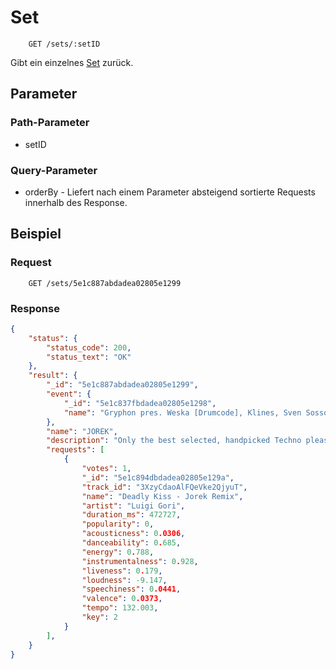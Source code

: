 # Set
```
    GET /sets/:setID
```
Gibt ein einzelnes [Set](https://github.com/Inf166/GDW1920_Mai_Dahlke_Inci/blob/master/Dokumente/Dokumentation/sets/README.md) zurück.

## Parameter
### Path-Parameter
* setID

### Query-Parameter
* orderBy - Liefert nach einem Parameter absteigend sortierte Requests innerhalb des Response.

## Beispiel
### Request
```
    GET /sets/5e1c887abdadea02805e1299
```
### Response
```json
{
	"status": {
		"status_code": 200,
		"status_text": "OK"
	},
	"result": {
		"_id": "5e1c887abdadea02805e1299",
		"event": {
			"_id": "5e1c837fbdadea02805e1298",
			"name": "Gryphon pres. Weska [Drumcode], Klines, Sven Sossong, uvm"
		},
		"name": "JOREK",
		"description": "Only the best selected, handpicked Techno please",
		"requests": [
			{
				"votes": 1,
				"_id": "5e1c894dbdadea02805e129a",
				"track_id": "3XzyCdaoAlFQeVke2QjyuT",
				"name": "Deadly Kiss - Jorek Remix",
				"artist": "Luigi Gori",
				"duration_ms": 472727,
				"popularity": 0,
				"acousticness": 0.0306,
				"danceability": 0.685,
				"energy": 0.788,
				"instrumentalness": 0.928,
				"liveness": 0.179,
				"loudness": -9.147,
				"speechiness": 0.0441,
				"valence": 0.0373,
				"tempo": 132.003,
				"key": 2
			}
		],
	}
}
```
